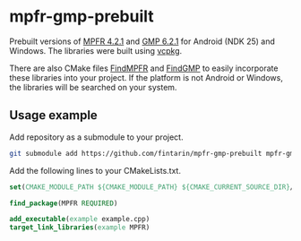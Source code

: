 # mpfr-gmp-prebuilt

Prebuilt versions of [MPFR 4.2.1](https://www.mpfr.org/) and [GMP 6.2.1](https://gmplib.org/) for Android (NDK 25) and Windows. The libraries were built using [vcpkg](https://vcpkg.io/).

There are also CMake files [FindMPFR](./FindMPFR.cmake) and [FindGMP](./FindGMP.cmake) to easily incorporate these libraries into your project. If the platform is not Android or Windows, the libraries will be searched on your system.

## Usage example

Add repository as a submodule to your project.

```sh
git submodule add https://github.com/fintarin/mpfr-gmp-prebuilt mpfr-gmp-prebuilt
```

Add the following lines to your CMakeLists.txt.

```cmake
set(CMAKE_MODULE_PATH ${CMAKE_MODULE_PATH} ${CMAKE_CURRENT_SOURCE_DIR}/mpfr-gmp-prebuilt)

find_package(MPFR REQUIRED)

add_executable(example example.cpp)
target_link_libraries(example MPFR)
```
